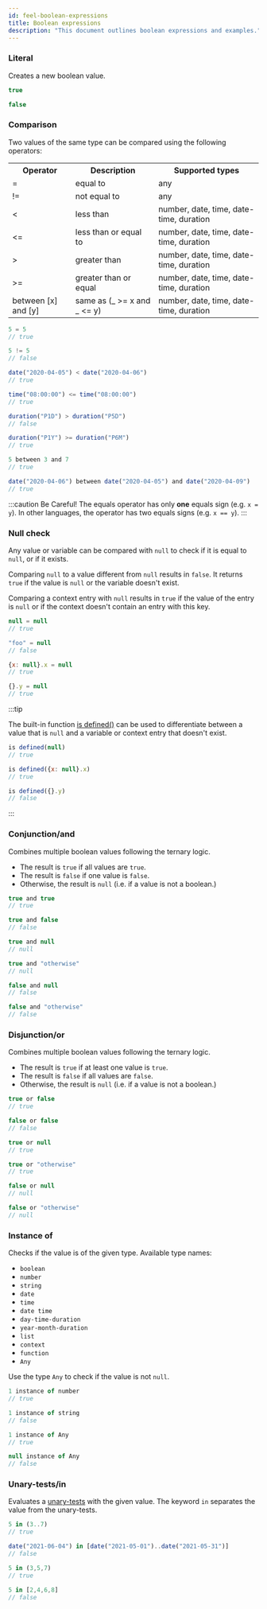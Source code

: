 ```yaml
---
id: feel-boolean-expressions
title: Boolean expressions
description: "This document outlines boolean expressions and examples."
---
```


### Literal

Creates a new boolean value.

```js
true

false
```

### Comparison

Two values of the same type can be compared using the following operators:

<table>
  <tr>
    <th>Operator</th>
    <th>Description</th>
    <th>Supported types</th>
  </tr>

  <tr>
    <td>=</td>
    <td>equal to</td>
    <td>any</td>
  </tr>

  <tr>
    <td>!=</td>
    <td>not equal to</td>
    <td>any</td>
  </tr>

  <tr>
    <td>&lt;</td>
    <td>less than</td>
    <td>number, date, time, date-time, duration</td>
  </tr>

  <tr>
    <td>&lt;=</td>
    <td>less than or equal to</td>
    <td>number, date, time, date-time, duration</td>
  </tr>

  <tr>
    <td>&gt;</td>
    <td>greater than</td>
    <td>number, date, time, date-time, duration</td>
  </tr>

  <tr>
    <td>&gt;=</td>
    <td>greater than or equal</td>
    <td>number, date, time, date-time, duration</td>
  </tr>

  <tr>
    <td>between [x] and [y]</td>
    <td>same as (_ &gt;= x and _ &lt;= y)</td>
    <td>number, date, time, date-time, duration</td>
  </tr>

</table>

```js
5 = 5
// true

5 != 5
// false

date("2020-04-05") < date("2020-04-06")
// true

time("08:00:00") <= time("08:00:00")
// true

duration("P1D") > duration("P5D")
// false

duration("P1Y") >= duration("P6M")
// true

5 between 3 and 7
// true

date("2020-04-06") between date("2020-04-05") and date("2020-04-09")
// true
```

:::caution Be Careful!
The equals operator has only **one** equals sign (e.g. `x = y`). In other languages, the operator has two equals signs (e.g. `x == y`).
:::

### Null check

Any value or variable can be compared with `null` to check if it is equal to `null`, or if it exists.

Comparing `null` to a value different from `null` results in `false`. It returns `true` if the
value is `null` or the variable doesn't exist.

Comparing a context entry with `null` results in `true` if the value of the entry is `null` or if
the context doesn't contain an entry with this key.

```js
null = null
// true

"foo" = null
// false

{x: null}.x = null
// true

{}.y = null
// true
```

:::tip

The built-in
function [is defined()](../builtin-functions/feel-built-in-functions-boolean.md#is-defined) can be
used to differentiate between a value that is `null` and a variable or context entry that doesn't
exist.

```js
is defined(null)
// true

is defined({x: null}.x)
// true

is defined({}.y)
// false
```

:::

### Conjunction/and

Combines multiple boolean values following the ternary logic.

- The result is `true` if all values are `true`.
- The result is `false` if one value is `false`.
- Otherwise, the result is `null` (i.e. if a value is not a boolean.)

```js
true and true
// true

true and false
// false

true and null
// null

true and "otherwise"
// null

false and null
// false

false and "otherwise"
// false
```

### Disjunction/or

Combines multiple boolean values following the ternary logic.

- The result is `true` if at least one value is `true`.
- The result is `false` if all values are `false`.
- Otherwise, the result is `null` (i.e. if a value is not a boolean.)

```js
true or false
// true

false or false
// false

true or null
// true

true or "otherwise"
// true

false or null
// null

false or "otherwise"
// null
```

### Instance of

Checks if the value is of the given type. Available type names:

- `boolean`
- `number`
- `string`
- `date`
- `time`
- `date time`
- `day-time-duration`
- `year-month-duration`
- `list`
- `context`
- `function`
- `Any`

Use the type `Any` to check if the value is not `null`.

```js
1 instance of number
// true

1 instance of string
// false

1 instance of Any
// true

null instance of Any
// false
```

### Unary-tests/in

Evaluates a [unary-tests](/docs/components/modeler/feel/language-guide/feel-unary-tests) with the given value. The keyword `in` separates the value from the unary-tests.

```js
5 in (3..7)
// true

date("2021-06-04") in [date("2021-05-01")..date("2021-05-31")]
// false

5 in (3,5,7)
// true

5 in [2,4,6,8]
// false
```
